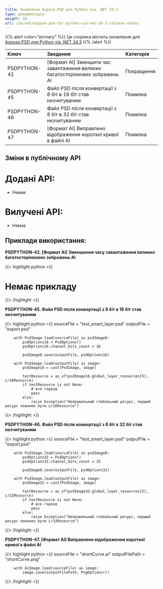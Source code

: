 ```yaml
---
title: Оновлення Aspose.PSD для Python via .NET 24.3
type: документація
weight: 10
url: /uk/net/aspose-psd-for-python-via-net-24-3-release-notes/
---
```


{{% alert color="primary" %}}
Ця сторінка містить оновлення для [Aspose.PSD для Python via .NET 24.3](https://pypi.org/project/aspose-psd/)
{{% /alert %}}

| **Ключ**      | **Зведення**                                                          | **Категорія**|
|:-------------|:---------------------------------------------------------------------|:------------|
| PSDPYTHON-42 | [Формат AI] Зменшити час завантаження великих багатосторінкових зображень AI         | Покращення |
| PSDPYTHON-45 | Файл PSD після конвертації з 8 біт в 16 біт став незчитуваним |     Помилка     |
| PSDPYTHON-46 | Файл PSD після конвертації з 8 біт в 32 біт став незчитуваним |     Помилка     |
| PSDPYTHON-47 | [Формат AI] Виправлено відображення короткої кривої в файлі AI                 |     Помилка     |



## **Зміни в публічному API**
# **Додані API:**
- Немає

# **Вилучені API:**
- Немає


## **Приклади використання:**

**PSDPYTHON-42. [Формат AI] Зменшення часу завантаження великих багатосторінкових зображень AI**

{{< highlight python >}}
   # Немає прикладу
{{< /highlight >}}

**PSDPYTHON-45. Файл PSD після конвертації з 8 біт в 16 біт став незчитуваним**

{{< highlight python >}}
        sourceFile = "test_smart_layer.psd"
        outputFile = "export.psd"

        with PsdImage.load(sourceFile) as psdImage8:
            psdOptions16 = PsdOptions()
            psdOptions16.channel_bits_count = 16

            psdImage8.save(outputFile, psdOptions16)

        with PsdImage.load(outputFile) as image:
            psdImage16 = cast(PsdImage, image)

            testResource = as_of(psdImage16.global_layer_resources[5], Lr16Resource)
            if testResource is not None:
                # все гаразд
                pass
            else:
                raise Exception("Неправильний глобальний ресурс, перший ресурс повинен бути Lr16Resource")
{{< /highlight >}}

**PSDPYTHON-46. Файл PSD після конвертації з 8 біт в 32 біт став незчитуваним**

{{< highlight python >}}
        sourceFile = "test_smart_layer.psd"
        outputFile = "export.psd"

        with PsdImage.load(sourceFile) as psdImage8:
            psdOptions32 = PsdOptions()
            psdOptions32.channel_bits_count = 32

            psdImage8.save(outputFile, psdOptions32)

        with PsdImage.load(outputFile) as image:
            psdImage32 = cast(PsdImage, image)

            testResource = as_of(psdImage32.global_layer_resources[5], Lr32Resource)
            if testResource is not None:
                # все гаразд
                pass
            else:
                raise Exception("Неправильний глобальний ресурс, перший ресурс повинен бути Lr32Resource")
{{< /highlight >}}

**PSDPYTHON-47. [Формат AI] Виправлено відображення короткої кривої в файлі AI**

{{< highlight python >}}
        sourceFile = "shortCurve.ai"
        outputFilePath = "shortCurve.png"

        with AiImage.load(sourceFile) as image:
            image.save(outputFilePath, PngOptions())
{{< /highlight >}}
